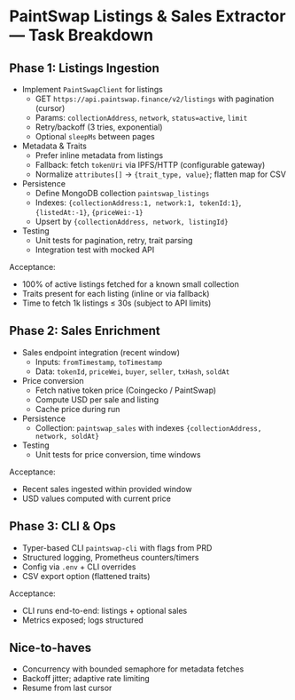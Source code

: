 # PaintSwap Listings & Sales Extractor — Task Breakdown

## Phase 1: Listings Ingestion
- Implement `PaintSwapClient` for listings
  - GET `https://api.paintswap.finance/v2/listings` with pagination (cursor)
  - Params: `collectionAddress`, `network`, `status=active`, `limit`
  - Retry/backoff (3 tries, exponential)
  - Optional `sleepMs` between pages
- Metadata & Traits
  - Prefer inline metadata from listings
  - Fallback: fetch `tokenUri` via IPFS/HTTP (configurable gateway)
  - Normalize `attributes[]` → `{trait_type, value}`; flatten map for CSV
- Persistence
  - Define MongoDB collection `paintswap_listings`
  - Indexes: `{collectionAddress:1, network:1, tokenId:1}`, `{listedAt:-1}`, `{priceWei:-1}`
  - Upsert by `{collectionAddress, network, listingId}`
- Testing
  - Unit tests for pagination, retry, trait parsing
  - Integration test with mocked API

Acceptance:
- 100% of active listings fetched for a known small collection
- Traits present for each listing (inline or via fallback)
- Time to fetch 1k listings ≤ 30s (subject to API limits)

## Phase 2: Sales Enrichment
- Sales endpoint integration (recent window)
  - Inputs: `fromTimestamp`, `toTimestamp`
  - Data: `tokenId`, `priceWei`, `buyer`, `seller`, `txHash`, `soldAt`
- Price conversion
  - Fetch native token price (Coingecko / PaintSwap)
  - Compute USD per sale and listing
  - Cache price during run
- Persistence
  - Collection: `paintswap_sales` with indexes `{collectionAddress, network, soldAt}`
- Testing
  - Unit tests for price conversion, time windows

Acceptance:
- Recent sales ingested within provided window
- USD values computed with current price

## Phase 3: CLI & Ops
- Typer-based CLI `paintswap-cli` with flags from PRD
- Structured logging, Prometheus counters/timers
- Config via `.env` + CLI overrides
- CSV export option (flattened traits)

Acceptance:
- CLI runs end-to-end: listings + optional sales
- Metrics exposed; logs structured

## Nice-to-haves
- Concurrency with bounded semaphore for metadata fetches
- Backoff jitter; adaptive rate limiting
- Resume from last cursor
